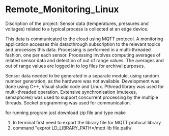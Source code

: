 # Remote_Monitoring_Linux

Discription of the project:
Sensor data (temperatures, pressures and voltages) related to a typical process is collected at an edge device. 

This data is communicated to the cloud using MQTT protocol. A monitoring application accesses this datacthrough subscription to the relevant topics and processes this data. 
Processing is performed in a multi-threaded fashion, one per each sensor. Processing involves computing averages of related sensor data and detection of out of range values. 
The averages and out of range values are logged in to log files for archival purposes.

Sensor data needed to be generated in a separate module, using random number generation, as the hardware was not available.
Development was done using C++, Visual studio code and Linux. Pthread library was used for multi-threaded operation. 
Extensive synchronisation (mutexes, semaphores) was used to support concurrent processing by the multiple threads. 
Socket programming was used for communication.

for running program just download zip file and type make

1. In terminal first need to export the library file for MQTT protocal library
2. command "exprot LD_LIBRARY_PATH=/mqtt lib file path/
